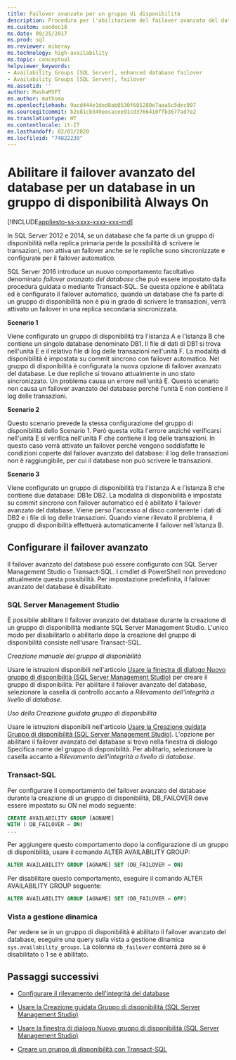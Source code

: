 ```yaml
---
title: Failover avanzato per un gruppo di disponibilità
description: Procedura per l'abilitazione del failover avanzato del database, che attiva un failover, se un database in un gruppo di disponibilità Always On non è più in grado di scrivere transazioni.
ms.custom: seodec18
ms.date: 09/25/2017
ms.prod: sql
ms.reviewer: mikeray
ms.technology: high-availability
ms.topic: conceptual
helpviewer_keywords:
- Availability Groups [SQL Server], enhanced database failover
- Availability Groups [SQL Server], failover
ms.assetid: ''
author: MashaMSFT
ms.author: mathoma
ms.openlocfilehash: 9acd444e1ded8ab0530f605280e7aaa5c5dec907
ms.sourcegitcommit: b2e81cb349eecacee91cd3766410ffb3677ad7e2
ms.translationtype: HT
ms.contentlocale: it-IT
ms.lasthandoff: 02/01/2020
ms.locfileid: "74822239"
---
```

# <a name="enable-enhanced-database-failover-to-a-database-in-an-always-on-availability-group"></a>Abilitare il failover avanzato del database per un database in un gruppo di disponibilità Always On
[!INCLUDE[appliesto-ss-xxxx-xxxx-xxx-md](../../../includes/appliesto-ss-xxxx-xxxx-xxx-md.md)]

In SQL Server 2012 e 2014, se un database che fa parte di un gruppo di disponibilità nella replica primaria perde la possibilità di scrivere le transazioni, non attiva un failover anche se le repliche sono sincronizzate e configurate per il failover automatico.

SQL Server 2016 introduce un nuovo comportamento facoltativo denominato *failover avanzato del database* che può essere impostato dalla procedura guidata o mediante Transact-SQL. Se questa opzione è abilitata ed è configurato il failover automatico, quando un database che fa parte di un gruppo di disponibilità non è più in grado di scrivere le transazioni, verrà attivato un failover in una replica secondaria sincronizzata.

**Scenario 1**

Viene configurato un gruppo di disponibilità tra l'istanza A e l'istanza B che contiene un singolo database denominato DB1. Il file di dati di DB1 si trova nell'unità E e il relativo file di log delle transazioni nell'unità F. La modalità di disponibilità è impostata su commit sincrono con failover automatico. Nel gruppo di disponibilità è configurata la nuova opzione di failover avanzato del database. Le due repliche si trovano attualmente in uno stato sincronizzato. Un problema causa un errore nell'unità E. Questo scenario non causa un failover avanzato del database perché l'unità E non contiene il log delle transazioni.  

**Scenario 2**

Questo scenario prevede la stessa configurazione del gruppo di disponibilità dello Scenario 1. Però questa volta l'errore anziché verificarsi nell'unità E si verifica nell'unità F che contiene il log delle transazioni. In questo caso verrà attivato un failover perché vengono soddisfatte le condizioni coperte dal failover avanzato del database: il log delle transazioni non è raggiungibile, per cui il database non può scrivere le transazioni.

**Scenario 3**

Viene configurato un gruppo di disponibilità tra l'istanza A e l'istanza B che contiene due database: DB1e DB2. La modalità di disponibilità è impostata su commit sincrono con failover automatico ed è abilitato il failover avanzato del database. Viene perso l'accesso al disco contenente i dati di DB2 e i file di log delle transazioni. Quando viene rilevato il problema, il gruppo di disponibilità effettuerà automaticamente il failover nell'istanza B.

## <a name="configure-enhanced-failover"></a>Configurare il failover avanzato

Il failover avanzato del database può essere configurato con SQL Server Management Studio o Transact-SQL. I cmdlet di PowerShell non prevedono attualmente questa possibilità. Per impostazione predefinita, il failover avanzato del database è disabilitato.

### <a name="sql-server-management-studio"></a>SQL Server Management Studio

È possibile abilitare il failover avanzato del database durante la creazione di un gruppo di disponibilità mediante SQL Server Management Studio. L'unico modo per disabilitarlo o abilitarlo dopo la creazione del gruppo di disponibilità consiste nell'usare Transact-SQL.

*Creazione manuale del gruppo di disponibilità*

Usare le istruzioni disponibili nell'articolo [Usare la finestra di dialogo Nuovo gruppo di disponibilità (SQL Server Management Studio)](use-the-new-availability-group-dialog-box-sql-server-management-studio.md) per creare il gruppo di disponibilità. Per abilitare il failover avanzato del database, selezionare la casella di controllo accanto a *Rilevamento dell'integrità a livello di database*.

*Uso della Creazione guidata gruppo di disponibilità*

Usare le istruzioni disponibili nell'articolo [Usare la Creazione guidata Gruppo di disponibilità (SQL Server Management Studio)](use-the-availability-group-wizard-sql-server-management-studio.md). L'opzione per abilitare il failover avanzato del database si trova nella finestra di dialogo Specifica nome del gruppo di disponibilità. Per abilitarlo, selezionare la casella accanto a *Rilevamento dell'integrità a livello di database*.

### <a name="transact-sql"></a>Transact-SQL

Per configurare il comportamento del failover avanzato del database durante la creazione di un gruppo di disponibilità, DB_FAILOVER deve essere impostato su ON nel modo seguente:

```SQL
CREATE AVAILABILITY GROUP [AGNAME]
WITH ( DB_FAILOVER = ON)
...
```
Per aggiungere questo comportamento dopo la configurazione di un gruppo di disponibilità, usare il comando ALTER AVAILABILITY GROUP:
```SQL
ALTER AVAILABILITY GROUP [AGNAME] SET (DB_FAILOVER = ON)
```
Per disabilitare questo comportamento, eseguire il comando ALTER AVAILABILITY GROUP seguente:
```SQL
ALTER AVAILABILITY GROUP [AGNAME] SET (DB_FAILOVER = OFF)
```
### <a name="dynamic-management-view"></a>Vista a gestione dinamica
Per vedere se in un gruppo di disponibilità è abilitato il failover avanzato del database, eseguire una query sulla vista a gestione dinamica `sys.availability_groups`. La colonna `db_failover` conterrà zero se è disabilitato o 1 se è abilitato. 

## <a name="next-steps"></a>Passaggi successivi 

- [Configurare il rilevamento dell'integrità del database](sql-server-always-on-database-health-detection-failover-option.md)

- [Usare la Creazione guidata Gruppo di disponibilità (SQL Server Management Studio)](use-the-availability-group-wizard-sql-server-management-studio.md)

- [Usare la finestra di dialogo Nuovo gruppo di disponibilità (SQL Server Management Studio)](use-the-new-availability-group-dialog-box-sql-server-management-studio.md)
 
- [Creare un gruppo di disponibilità con Transact-SQL](create-an-availability-group-transact-sql.md)

